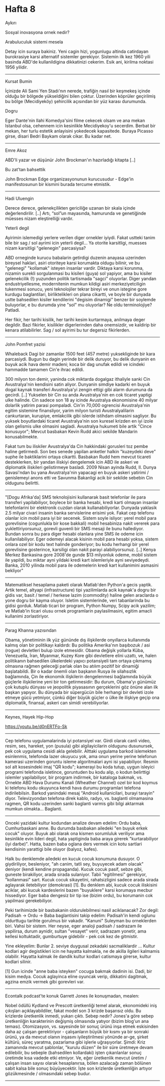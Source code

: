 # Hafta 8

Aykırı

Sosyal inovasyona ornek nedir?

Arabuluculuk sistemi mesela

Detay icin suraya bakiniz. Yeni cagin hizi, yogunlugu altinda
catirdayan burokrasiye karsi alternatif sistemler gerekiyor. Sistemin
ilk kez 1960 yili basinda ABD'de kullanildigina dikkatinizi
cekerim. Esik ani, kirilma noktasi 1956 yilidir.

---

Kursat Bumin

İçinizde Ali Sami Yen Stadı'nın nerede, trafiğin nasıl bir keşmekeş
içinde olduğu bir bölgede yükseldiğini bilen çoktur. Üzerinden
köprüler geçirilmiş bu bölge (Mecidiyeköy) şehircilik açısından bir
yüz karası durumunda.

Dogru

Eger Dante'nin Ilahi Komedya'sini filme cekecek olsam ve ana mekan
Istanbul olsa, cehennem icin kesinlikle Mecidiyekoy'u secerdim. Berbat
bir mekan, her turlu estetik anlayisini yokedecek kapasitede. Buraya
Picasso girse, disari Bedri Baykam olarak cikar. Bu kadar net.

---

Emre Akoz

ABD'li yazar ve düşünür John Brockman'ın hazırladığı kitapta [..]

Bu zat'tan bahsettik

John Brockman Edge organizasyonunun kurucusudur - Edge'in
manifestosunun bir kismini burada tercume etmistik.

---

Hadi Uluengin

Derece derece, gelenekçilikten gericiliğe uzanan bir skala içinde
değerlendirilir. [..] Artı, “sol”un mayasında, hamurunda ve
genetiğinde müesses nizam eleştirelliği vardır.

Yeterli degil

Ayirimin islemedigi yerlere verilen diger ornekler iyiydi. Fakat
ustteki tanim bile bir sag / sol ayrimi icin yeterli degil... Ya
otorite karsitligi, muesses nizam karsitligi "gelenegin" parcasiysa?

ABD orneginde kurucu babalarin getirdigi duzenin anayasa uzerinden
bireysel haklari, asiri otoriteye karsi korumakta oldugu bilinir, ve
bu "gelenegi" "kollamak" isteyen insanlar vardir. Diktaya karsi
korunma, nizamin surekli sorgulanmasi bu kisileri (guya) sol yapiyor,
ama bu kisiler gelenekcilik (!) yuzunden politik tartismada "sagci"
oluyorlar. Diger yandan endustriyellesme, modernitenin mumkun kildigi
asiri merkeziyetciligin tukenmesi sonucu, yeni teknolojiler tekrar
bireyi ve onun istegine gore kurdugu baglantilari, birliktelikleri on
plana cikartti, ve boyle bir dunyada ustte bahsedilen kisiler
kendilerini "degisim dinamigi" benzer bir soylemde buluyorlar, e bu
durumda yine "sol" mu oluyorlar? Ne oldu terminolojiye? Patladi.

Her fikir, her tarihi kisilik, her tarihi kesim kurtarmaya, anilmaya
deger degildir. Bazi fikirler, kisilikler digerlerinden daha
onemsizdir, ve kaldirip bir kenara atilabilirler. Sag / sol ayirimi bu
tur degersiz fikirlerden.

---

John Pomfret yazisi

Whaleback Dagi bir zamanlar 1500 feet (457 metre) yuksekliginde bir kara parcasiydi. Bugun bu dagin yerinde bir delik duruyor, bu delik dunyanin en buyuk acik hava demir madeni; koca bir dag unufak edildi ve icindeki hammadde tamamen Cin'e ihrac edildi.

300 milyon ton demir, yaninda cok miktarda dogalgaz ithaliyle sanki Cin Avustralya'nin kendisini satin aliyor. Dunyanin simdiye kadarki en buyuk dogal kaynak transferi Avustralya'yi zengin ettigi gibi alarm durumuna da gecirdi. [..] Yukselen bir Cin su anda Avustralya'nin en cok ticaret yaptigi ulke halinde. Cin sadece son 18 ay icinde Avustralya ekonomisine 40 milyar dolarlik yatirim parasi pompaladi. Cin'in 70,000 ogrencisi Avustralya'nin egitim sistemine finansliyor, yarim milyon turisti Avustralyalilarin cankurtaran, kurupiye, emlakcilik gibi islerde istihdam olmasini sagliyor. Bu yuksek boyutlardaki ticaret Avustralya'nin son kuresel krizden en iyi izole olan gelismis ulke olmasini sagladi. Avustralya hukumeti bile artik "Cince konusuyor"; Mevcut basbakan Kevin Rudd akici sekilde Mandarin konusabilmekte.

Fakat tum bu iliskiler Avustralya'da Cin hakkindaki gorusleri toz pembe haline getirmedi. Son bes senede yapilan anketler halkin "kuzeydeki deve" suphe ile baktiklarini ortaya cikartti. Basbakan Rudd hem mevcut ticareti desteklerken, bir yandan iliskiyi dengelemek icin ABD ile askeri ve diplomatik iliskileri gelistirmeye basladi. 2009 Nisan ayinda Rudd, II. Dunya Savasi'ndan bu yana Avustralya'nin yapacagi en buyuk askeri yatirimi / genislemeyi anons etti ve Savunma Bakanligi acik bir sekilde sebebin Cin oldugunu belirtti.

---

"[Dogu Afrika'da] SMS teknolojisini kullanarak basit telefonlar ile
para transferi yapilabiliyor, boylece bir banka hesabi, kredi karti
olmayan insanlar telefonlarini bir elektronik cuzdan olarak
kullanabiliyorlar. Dunyada yaklasik 2.5 milyar civari insanin banka
servislerine erisimi yok. Fakat cep telefonu olanlar icin mobil para
iyi bir secenek. Sistem soyle isliyor: yerel mobil para gorevlisine
(cogunlukla bir kose bakkali) mobil hesabiniza nakit vererek para
yuklettiriyorsunuz, gorevli guvenli bir SMS mesaji ile bunu
hallediyor. Bundan sonra bu para diger hesabi olanlara yine SMS ile
odeme icin kullanilabiliyor. Eger odemeyi alacak kisinin mobil para
hesabi yoksa, sistem onlara ozel bir kodu text halinde gonderiyor; bu
kodu herhangi bir yerel gorevlisine gosterince, karsiligi olan nakit
parayi alabiliyorsunuz. [..] Kenya Merkez Bankasina gore 2008'de gunde
$13 milyonluk odeme, mobil sistem ile yapildi, bu miktar ayni yildaki
kredi kart islemleriyle ayni seviyedeydi. Banka, 2010 yilinda mobil
para ile odemelerin kredi kart kullanimini asmasini bekliyor"

---

Matematiksel hesaplama paketi olarak Matlab'den Python'a gecis
yaptik. Artik temel, altyapi (infrastructure) tipi yazilimlarda acik
kaynak'a dogru bir gidis var, basit / temel / herkese lazim
(commodity) haline gelen araclarda o yone dogru bir kayma
oluyor. Isletim sistemlerinde, veri tabanlarinda bu gidisi
gorduk. Matlab ticari bir program, Python Numpy, Scipy acik yazilim;
ve Matlab'in ticari olusu ornek programlarin paylasilmasini, egitim
amacli kullanimi zorlastiriyor. 

---

Parag Khanna yazısından

Obama, yönetiminin ilk yüz gününde dış ilişkilerde onyıllarca
kullanımda kalmış olan bir politikayı kaldırdı: Bu politika
Amerika'nın başıbozuk / asi (rogue) devletleri bulup izole
etmesidir. Obama değişik yollarla Küba, Venezuella, İran, Myanmar,
Kuzey Kore gibi devletlere elini uzattı, ve, halen politikanın
bahsedilen ülkelerdeki yapıcı potansiyeli tam ortaya çıkmamış olmasına
rağmen geleceği parlak olan bu atılım pozitif bir dinamiği
başlatabildi. Bir o kadar önemli olan başkanın Rusya ile silahsızlık
bağlamında, Çin ile ekonomik ilişkilerin dengelenmesi bağlamında büyük
güçlerle ilişkilerine yeni bir ton getirmesidir: Bu durum, Obama'yı
günümüz çok kutuplu dünyası ve jeopolitik piyasasının gerçeklerini göz
önüne alan ilk başkan yapıyor. Bu dünyada bir süpergücün bile herhangi
bir devleti izole etmeye gücü yetmiyor, çünkü diğer büyük güçler o
ülke ile ilişkiye geçip ona diplomatik, finansal, askeri can simidi
verebiliyorlar.

---

Keynes, Hayek Hip-Hop

https://youtu.be/d0nERTFo-Sk

---

Cep telefonu uygulamalarinda iyi potansiyel var. Girdi olarak canli
video, resim, ses, hareket, yon (pusula) gibi algilayicilarin oldugunu
dusunursek, pek cok uygulama cesidi akla gelebilir. Alttaki uygulama
barkod islemekten esinlenmis, telefonda lazer okuyucu yok, ama onun
yerine yerine telefonun kamerasi uzerinden goruntu isleme
algoritmalari ayni isi yapabiliyor. Resmin sol alt kosesindeki imaj
"QR kodu"; kamerayi bu koda tutup, uygun isleyici programi telefonda
isletince, goruntuden bu kodu alip, o kodun belirttigi islemler
yapilabiliyor, bir program indirmek, bir kataloga bakmak, vs. Ornekte
ABD Hava Durumu Kanali (Wheather Channel) ozel bir kod koymus ki
telefonu kodu okuyunca kendi hava durumu programlari telefona
indirilebilsin.  Barkod yanindaki mesaj "Android kullanicilari, burayi
tarayin" diyor. Televizyondan telefona direk kablo, radyo,
vs. baglanti olmamasina ragmen, QR kodu uzerinden sanki baglanti
varmis gibi bilgi aktarmak mumkun olmakta... Baglanti.


---

Onceki yazidaki kultur kodundan analize devam edelim: Ordu baba,
Cumhurbaskani anne. Bu durumda basbakan ailedeki "en buyuk erkek
cocuk" oluyor. Buyuk abi olarak ona kismen sorumluluk veriliyor ama
kesinlikle evin lideri degil, hata yaptiginda baba araya girerek
"kurtarabiliyor (iyi darbe)". Hatta, bazen baba oglana ders vermek
icin kotu sartlari kendisinin yarattigi bile oluyor (balyoz, kafes).

Halk bu denklemde ailedeki en kucuk cocuk konumuna dusuyor. O
giydiriliyor, besleniyor, "ah canim, tatli sey, buyuyecek adam olacak"
deniyor (kendi kendine propaganda). Kucuk cocuk pasif, sebze gibi,
guneste birakiliyor, arada sirada sulaniyor. Tabii "egitilmesi"
gerekiyor, "kollanmasi" sart. Kucuk cocuk sikayetini, rahatsizligini
sadece arada sirada aglayarak iletebiliyor (demokrasi) [1]. Bu denklem
abi, kucuk cocuk iliskisini aciklar, abi kucuk kardeslerini bazen
"buyuklere" karsi korumaya mecbur hissediyor. Eger baba dengesiz bir
tip ise (bizim ordu), bu korumanin cok yapilmasi gerekebiliyor.

Peki tarihimizde bir basbakanin oldurulebilmesi nasil aciklanacak? Zor
degil: Padisah -> Ordu -> Baba baglantisini takip edelim: Padisah'in
kendi oglunu oldurttugu tarihte gorulmus bir vakadir. "Kanuni"
Suleyman bu orneklerden biri. Vahsi bir sistem. Her neyse, eger
analoji padisah / sadrazam ile yapilirsa, durum aynidir, sultan
"vesayet" verir, sadrazam yonetir, ama kellesi koltuktadir, gumburtuye
gidebilir - pek cok kez de gitmistir.

Yine ekleyelim: Bunlar 2. seviye duygusal zekadaki sacmaliklardir
... Kultur kodlari agir degistikleri icin ne hayatta kalmakla, ne de
akilla ilgileri kalmamis olabilir. Hayatta kalmak ile dandik kultur
kodlari catismaya girerse, kultur kodlari silinir.

[1] Gun icinde "anne baba isteyken" cocuga bakmak dadinin isi. Dadi,
bir kisim medya. Cocuk aglayinca eline oyuncak verip, dikkatini
dagitmak, agzina emzik vermek gibi gorevleri var.

---

Econtalk podcast'te konuk Garrett Jones ile konuşmadan, mealen:

Nobel ödüllü Kydland ve Prescott üretkenliği temel alarak, ekonomideki
iniş çıkışları açıklayabildiler, fakat model son 3 krizde başarısız
oldu. Bu krizlerde üretkenlik inmedi, yukarı çıktı. Sebep nedir?
Jones'a göre sebep üretkenliğin karakterinin değişmiş olmasında
yatıyor (bizim blog'un ana teması). Otomizasyon, vs. sayesinde bir
sonuç ürünü inşa etmek eskisinden daha az çalışan gerektiriyor -
çalışanların büyük bir kısmı ya bir sonraki ürünü, ya da mevcut olanın
inşasını iyileştirilmesi yönünde ar-ge, şirket kültürü, süreç yaratma,
pazarlama gibi işlerle uğraşıyorlar. Şimdi: Kriz zamanında mevcut
şablonlar, "kurulu düzen" ile bir süre üretmeye devam edilebilir, bu
sebeple (bahsedilen kollardaki) işten çıkarılanlar sonuç üretimde kısa
vadede etki etmiyor. Ve, eğer üretkenlik mevcut üretim / çalışan insan
sayısı olarak hesaplanırsa, bölen azalacağı zaman bölünen sabit kalsa
bile sonuç büyüyecektir. İşte son krizlerde üretkenliğin artıyor
gözükmesinde / olmasındaki sebep budur.

---

